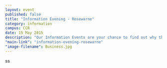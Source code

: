 ```yaml
---
layout: event
published: false
title: "Information Evening - Rosewarne"
category: information
campus: CCR
date: 15 May 2015
description: "Our Information Events are your chance to find out why there, more for you at Duchy College"
"main-link": "information-evening-rosewarne"
"image-filename": Business.jpg
---
```


 ss